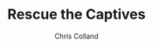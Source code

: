---
title: Rescue the Captives
Layout: module

author: Chris Colland
reviewer: 

description: 2 townsfolk have been captured by the bloody fist. The can be rescued by the town. 
synopsis: The Orcs have captured the townsfolk
number_of_cast_members: 
props: 
requirements: 
treasure: 
outcomes: 
rumors: 
hook: 
scenes: 
  - 
    oog: 
    ig: Orc Camp
    flee_point: 
non_standard_effects: 
rules_clarifications: 
craftsman_information: 
transformations: 
running_notes: 
day: Friday
weight: 2 
---
